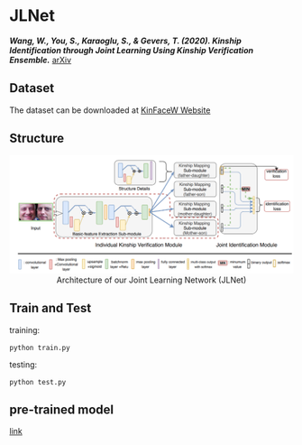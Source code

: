 # JLNet

***Wang, W., You, S., Karaoglu, S., & Gevers, T. (2020). Kinship Identification through Joint Learning Using Kinship Verification Ensemble.*** [arXiv](https://arxiv.org/pdf/2004.06382.pdf)

## Dataset
The dataset can be downloaded at [KinFaceW Website](https://www.kinfacew.com/download.html)


## Structure
<center>
 <img src='./imgs/structure.png' >
 <figcaption> Architecture of our Joint Learning Network (JLNet)  </figcaption>
</center>

## Train and Test

training:

```
python train.py
```

testing:

```
python test.py
```

## pre-trained model
[link](https://drive.google.com/drive/folders/1CzqX67Z1F0yWJuO4zgpT7s_70P4mVbKE?usp=sharing)
